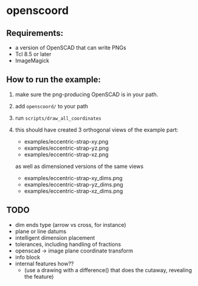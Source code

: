 openscoord
==========

Requirements:
-------------

 - a version of OpenSCAD that can write PNGs
 - Tcl 8.5 or later
 - ImageMagick
 
How to run the example:
-----------------------

1. make sure the png-producing OpenSCAD is in your path. 
2. add `openscoord/` to your path
3. run `scripts/draw_all_coordinates`
4. this should have created 3 orthogonal views of the example part:

    - examples/eccentric-strap-xy.png
    - examples/eccentric-strap-yz.png
    - examples/eccentric-strap-xz.png

   as well as dimensioned versions of the same views 

    - examples/eccentric-strap-xy_dims.png
    - examples/eccentric-strap-yz_dims.png
    - examples/eccentric-strap-xz_dims.png

TODO
----------------

 - dim ends type (arrow vs cross, for instance)
 - plane or line datums
 - intelligent dimension placement
 - tolerances, including handling of fractions
 - openscad -> image plane coordinate transform
 - info block
 - internal features how??
   - (use a drawing with a difference() that does the cutaway,
     revealing the feature)
